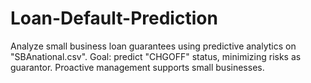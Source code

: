 # Loan-Default-Prediction
Analyze small business loan guarantees using predictive analytics on "SBAnational.csv". Goal: predict "CHGOFF" status, minimizing risks as guarantor. Proactive management supports small businesses.
